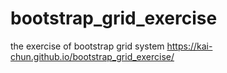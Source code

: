 # bootstrap_grid_exercise
 the exercise of bootstrap grid system
 https://kai-chun.github.io/bootstrap_grid_exercise/

